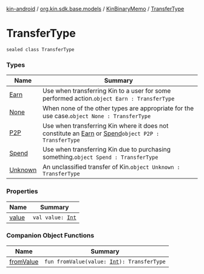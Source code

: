 [kin-android](../../../index.md) / [org.kin.sdk.base.models](../../index.md) / [KinBinaryMemo](../index.md) / [TransferType](./index.md)

# TransferType

`sealed class TransferType`

### Types

| Name | Summary |
|---|---|
| [Earn](-earn.md) | Use when transferring Kin to a user for some performed action.`object Earn : TransferType` |
| [None](-none.md) | When none of the other types are appropriate for the use case.`object None : TransferType` |
| [P2P](-p2-p.md) | Use when transferring Kin where it does not constitute an [Earn](-earn.md) or [Spend](-spend.md)`object P2P : TransferType` |
| [Spend](-spend.md) | Use when transferring Kin due to purchasing something.`object Spend : TransferType` |
| [Unknown](-unknown.md) | An unclassified transfer of Kin.`object Unknown : TransferType` |

### Properties

| Name | Summary |
|---|---|
| [value](value.md) | `val value: `[`Int`](https://kotlinlang.org/api/latest/jvm/stdlib/kotlin/-int/index.html) |

### Companion Object Functions

| Name | Summary |
|---|---|
| [fromValue](from-value.md) | `fun fromValue(value: `[`Int`](https://kotlinlang.org/api/latest/jvm/stdlib/kotlin/-int/index.html)`): TransferType` |

